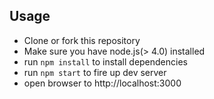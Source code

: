 ## Usage

- Clone or fork this repository
- Make sure you have node.js(> 4.0) installed
- run `npm install` to install dependencies
- run `npm start` to fire up dev server
- open browser to http://localhost:3000
